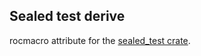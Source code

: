 ## Sealed test derive

rocmacro attribute for the [sealed_test crate]([https://crates.io/sealed_test]).
